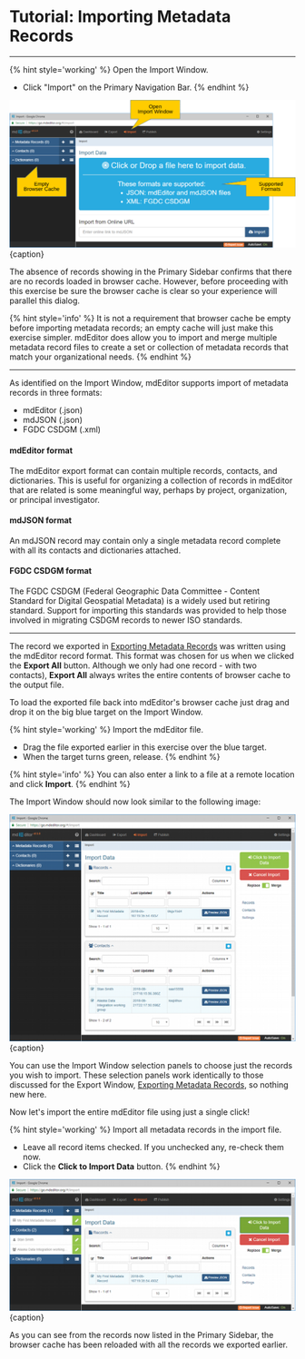 # Tutorial: Importing Metadata Records
---

{% hint style='working' %}
  Open the <span class="md-window">Import Window</span>.
  * Click "Import" on the <span class="md-window">Primary Navigation Bar</span>.
{% endhint %}

![Import Window - Home Page](/assets/get-started/import-record-1.png){caption}

The absence of records showing in the <span class="md-window">Primary Sidebar</span> confirms that there are no records loaded in browser cache.  However, before proceeding with this exercise be sure the browser cache is clear so your experience will parallel this dialog.  

{% hint style='info' %}
  It is not a requirement that browser cache be empty before importing metadata records; an empty cache will just make this exercise simpler.  mdEditor does allow you to import and merge multiple metadata record files to create a set or collection of metadata records that match your organizational needs. 
{% endhint %}

---

As identified on the <span class="md-window">Import Window</span>, mdEditor supports import of metadata records in three formats:
 * mdEditor (.json) 
 * mdJSON (.json)
 * FGDC CSDGM (.xml)
 
#### mdEditor format

The mdEditor export format can contain multiple records, contacts, and dictionaries.  This is useful for organizing a collection of records in mdEditor that are related is some meaningful way, perhaps by project, organization, or principal investigator.  

#### mdJSON format

An mdJSON record may contain only a single metadata record complete with all its contacts and dictionaries attached.  

#### FGDC CSDGM format 

The FGDC CSDGM (Federal Geographic Data Committee - Content Standard for Digital Geospatial Metadata) is a widely used but retiring standard.  Support for importing this standards was provided to help those involved in migrating CSDGM records to newer ISO standards.

---
 
The record we exported in [Exporting Metadata Records](export-record.md) was written using the mdEditor record format.  This format was chosen for us when we clicked the <strong class="btn btn-primary btn-xs"> <i class="fa fa-sign-out"> </i> Export All</strong> button.  Although we only had one record - with two contacts), <strong class="btn btn-primary btn-xs"> <i class="fa fa-sign-out"> </i> Export All</strong> always writes the entire contents of browser cache to the output file. 

To load the exported file back into mdEditor's browser cache just drag and drop it on the big blue target on the <span class="md-window">Import Window</span>.

{% hint style='working' %}
  Import the mdEditor file.
  * Drag the file exported earlier in this exercise over the blue target.
  * When the target turns green, release.
{% endhint %}

{% hint style='info' %}
  You can also enter a link to a file at a remote location and click <strong class="btn btn-primary btn-xs"> <i class="fa fa-cloud-download"> </i> Import</strong>.
{% endhint %}

The <span class="md-window">Import Window</span> should now look similar to the following image: 

![Import Window - Choose Records to Import](/assets/get-started/import-record-2.png){caption}

You can use the <span class="md-window">Import Window</span> selection panels to choose just the records you wish to import.  These selection panels work identically to those discussed for the <span class="md-window">Export Window</span>, [Exporting Metadata Records](export-record.md), so nothing new here.

Now let's import the entire mdEditor file using just a single click!

{% hint style='working' %}
  Import all metadata records in the import file.
  * Leave all record items checked.  If you unchecked any, re-check them now.
  * Click the <strong class="btn btn-success btn-xs"> <i class="fa fa-sign-in"> </i> Click to Import Data</strong> button.
{% endhint %}

![Import Window - Import Results](/assets/get-started/import-record-3.png){caption}

As you can see from the records now listed in the <span class="md-window">Primary Sidebar</span>, the browser cache has been reloaded with all the records we exported earlier.  
